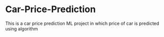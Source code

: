 # Car-Price-Prediction
This is a car price prediction ML project in which price of car is predicted using algorithm
